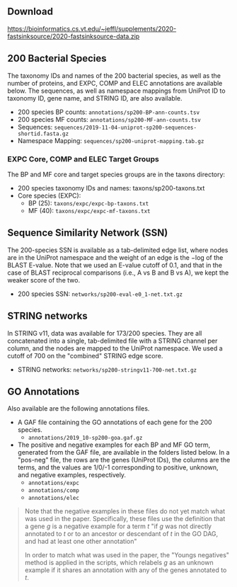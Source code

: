 ## Download
https://bioinformatics.cs.vt.edu/~jeffl/supplements/2020-fastsinksource/2020-fastsinksource-data.zip


## 200 Bacterial Species
The taxonomy IDs and names of the 200 bacterial species, as well as the number of proteins, and EXPC, COMP and ELEC annotations are available below. The sequences, as well as namespace mappings from UniProt ID to taxonomy ID, gene name, and STRING ID, are also available.

- 200 species BP counts: `annotations/sp200-BP-ann-counts.tsv`
- 200 species MF counts: `annotations/sp200-MF-ann-counts.tsv`
- Sequences: `sequences/2019-11-04-uniprot-sp200-sequences-shortid.fasta.gz`
- Namespace Mapping: `sequences/sp200-uniprot-mapping.tab.gz`

### EXPC Core, COMP and ELEC Target Groups
The BP and MF core and target species groups are in the taxons directory:

- 200 species taxonomy IDs and names: taxons/sp200-taxons.txt
- Core species (EXPC):
  - BP (25): `taxons/expc/expc-bp-taxons.txt`
  - MF (40): `taxons/expc/expc-mf-taxons.txt`

## Sequence Similarity Network (SSN)
The 200-species SSN is available as a tab-delimited edge list, where nodes are in the UniProt namespace and the weight of an edge is the −log of the BLAST E-value. Note that we used an E-value cutoff of 0.1, and that in the case of BLAST reciprocal comparisons (i.e., A vs B and B vs A), we kept the weaker score of the two.

- 200 species SSN: `networks/sp200-eval-e0_1-net.txt.gz`

## STRING networks
In STRING v11, data was available for 173/200 species. They are all concatenated into a single, tab-delimited file with a STRING channel per column, and the nodes are mapped to the UniProt namespace. We used a cutoff of 700 on the "combined" STRING edge score.

- STRING networks: `networks/sp200-stringv11-700-net.txt.gz`

## GO Annotations
Also available are the following annotations files.

- A GAF file containing the GO annotations of each gene for the 200 species.
  - `annotations/2019_10-sp200-goa.gaf.gz`
- The positive and negative examples for each BP and MF GO term, generated from the GAF file, are available in the folders listed below. In a "pos-neg" file, the rows are the genes (UniProt IDs), the columns are the terms, and the values are 1/0/-1 corresponding to positive, unknown, and negative examples, respectively.
  - `annotations/expc`
  - `annotations/comp`
  - `annotations/elec`

> Note that the negative examples in these files do not yet match what was used in the paper. 
> Specifically, these files use the definition that a gene _g_ is a negative example for a term _t_ 
>     "if _g_ was not directly annotated to _t_ or to an ancestor or descendant of _t_ in the GO DAG, and had at least one other annotation"
> 
> In order to match what was used in the paper, the "Youngs negatives" method is applied in the scripts, 
> which relabels _g_ as an unknown example if it shares an annotation with any of the genes annotated to _t_.

